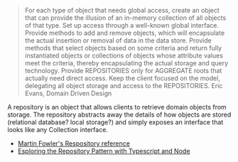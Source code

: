 > For each type of object that needs global access, create an object that can provide the illusion of an in-memory collection of all objects of that type. Set up access through a well-known global interface. Provide methods to add and remove objects, which will encapsulate the actual insertion or removal of data in the data store. Provide methods that select objects based on some criteria and return fully instantiated objects or collections of objects whose attribute values meet the criteria, thereby encapsulating the actual storage and query technology. Provide REPOSITORIES only for AGGREGATE roots that actually need direct access. Keep the client focused on the model, delegating all object storage and access to the REPOSITORIES.
> Eric Evans, Domain Driven Design

A repository is an object that allows clients to retrieve domain objects from storage. The repository abstracts away the details of how objects are stored (relational database? local storage?) and simply exposes an interface that looks like any Collection interface.

- [Martin Fowler's Respository reference](https://martinfowler.com/eaaCatalog/repository.html)
- [Esploring the Repository Pattern with Typescript and Node](https://blog.logrocket.com/exploring-repository-pattern-typescript-node/)
